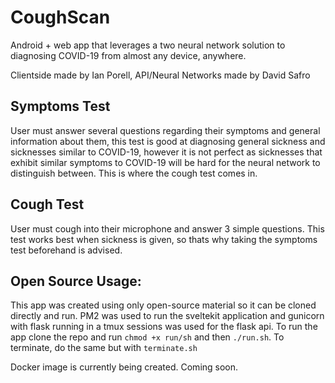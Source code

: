 # CoughScan


Android + web app that leverages a two neural network solution to diagnosing COVID-19 from almost any device, anywhere.

Clientside made by Ian Porell, API/Neural Networks made by David Safro

## Symptoms Test
User must answer several questions regarding their symptoms and general information about them, this test is good at diagnosing general sickness and sicknesses similar to COVID-19, however it is not perfect as sicknesses that exhibit similar symptoms to COVID-19 will be hard for the neural network to distinguish between. This is where the cough test comes in.

## Cough Test
User must cough into their microphone and answer 3 simple questions. This test works best when sickness is given, so thats why taking the symptoms test beforehand is advised.

## Open Source Usage:
This app was created using only open-source material so it can be cloned directly and run. PM2 was used to run the sveltekit application and gunicorn with flask running in a tmux sessions was used for the flask api. To run the app clone the repo and run ```chmod +x run/sh``` and then ```./run.sh```. To terminate, do the same but with ```terminate.sh```

Docker image is currently being created. Coming soon.
